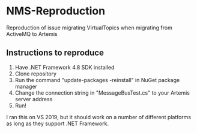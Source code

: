 # NMS-Reproduction
Reproduction of issue migrating VirtualTopics when migrating from ActiveMQ to Artemis

## Instructions to reproduce

1. Have .NET Framework 4.8 SDK installed
2. Clone repository
3. Run the command "update-packages -reinstall" in NuGet package manager
4. Change the connection string in "MessageBusTest.cs" to your Artemis server address
5. Run!

I ran this on VS 2019, but it should work on a number of different platforms as long as they support .NET Framework.